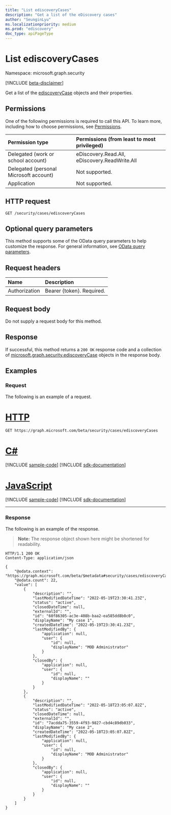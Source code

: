 ```yaml
---
title: "List ediscoveryCases"
description: "Get a list of the eDiscovery cases"
author: "SeunginLyu"
ms.localizationpriority: medium
ms.prod: "ediscovery"
doc_type: apiPageType
---
```


# List ediscoveryCases
Namespace: microsoft.graph.security

[!INCLUDE [beta-disclaimer](../../includes/beta-disclaimer.md)]

Get a list of the [ediscoveryCase](../resources/security-ediscoverycase.md) objects and their properties.

## Permissions
One of the following permissions is required to call this API. To learn more, including how to choose permissions, see [Permissions](/graph/permissions-reference).

|Permission type|Permissions (from least to most privileged)|
|:---|:---|
|Delegated (work or school account)|eDiscovery.Read.All, eDiscovery.ReadWrite.All|
|Delegated (personal Microsoft account)|Not supported.|
|Application|Not supported.|

## HTTP request

<!-- {
  "blockType": "ignored"
}
-->
``` http
GET /security/cases/ediscoveryCases
```

## Optional query parameters
This method supports some of the OData query parameters to help customize the response. For general information, see [OData query parameters](/graph/query-parameters).

## Request headers
|Name|Description|
|:---|:---|
|Authorization|Bearer {token}. Required.|

## Request body
Do not supply a request body for this method.

## Response

If successful, this method returns a `200 OK` response code and a collection of [microsoft.graph.security.ediscoveryCase](../resources/security-ediscoverycase.md) objects in the response body.

## Examples

### Request
The following is an example of a request.

# [HTTP](#tab/http)
<!-- {
  "blockType": "request",
  "name": "list_ediscoverycase"
}
-->
``` http
GET https://graph.microsoft.com/beta/security/cases/ediscoveryCases
```

# [C#](#tab/csharp)
[!INCLUDE [sample-code](../includes/snippets/csharp/list-ediscoverycase-csharp-snippets.md)]
[!INCLUDE [sdk-documentation](../includes/snippets/snippets-sdk-documentation-link.md)]

# [JavaScript](#tab/javascript)
[!INCLUDE [sample-code](../includes/snippets/javascript/list-ediscoverycase-javascript-snippets.md)]
[!INCLUDE [sdk-documentation](../includes/snippets/snippets-sdk-documentation-link.md)]

---

### Response
The following is an example of the response.
>**Note:** The response object shown here might be shortened for readability.
<!-- {
  "blockType": "response",
  "truncated": true,
  "@odata.type": "Collection(microsoft.graph.security.ediscoveryCase)"
}
-->
``` http
HTTP/1.1 200 OK
Content-Type: application/json

{
    "@odata.context": "https://graph.microsoft.com/beta/$metadata#security/cases/ediscoveryCases",
    "@odata.count": 22,
    "value": [
        {
            "description": "",
            "lastModifiedDateTime": "2022-05-19T23:30:41.23Z",
            "status": "active",
            "closedDateTime": null,
            "externalId": "",
            "id": "60f86305-ac3e-408b-baa2-ea585dd8b0c0",
            "displayName": "My case 1",
            "createdDateTime": "2022-05-19T23:30:41.23Z",
            "lastModifiedBy": {
                "application": null,
                "user": {
                    "id": null,
                    "displayName": "MOD Administrator"
                }
            },
            "closedBy": {
                "application": null,
                "user": {
                    "id": null,
                    "displayName": ""
                }
            }
        },
        {
            "description": "",
            "lastModifiedDateTime": "2022-05-18T23:05:07.82Z",
            "status": "active",
            "closedDateTime": null,
            "externalId": "",
            "id": "7acdda75-3559-4f93-9827-cbd4c89db033",
            "displayName": "My case 2",
            "createdDateTime": "2022-05-18T23:05:07.82Z",
            "lastModifiedBy": {
                "application": null,
                "user": {
                    "id": null,
                    "displayName": "MOD Administrator"
                }
            },
            "closedBy": {
                "application": null,
                "user": {
                    "id": null,
                    "displayName": ""
                }
            }
        }
    ]
}
```

